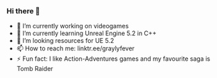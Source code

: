 <!--
This `README.md` appears on my GitHub profile.
--->

### Hi there 👋

- 🔭 I’m currently working on videogames
- 🌱 I’m currently learning Unreal Engine 5.2 in C++
- 🤔 I’m looking resources for UE 5.2
- 📫 How to reach me: linktr.ee/graylyfever
- ⚡ Fun fact: I like Action-Adventures games and my favourite saga is Tomb Raider

